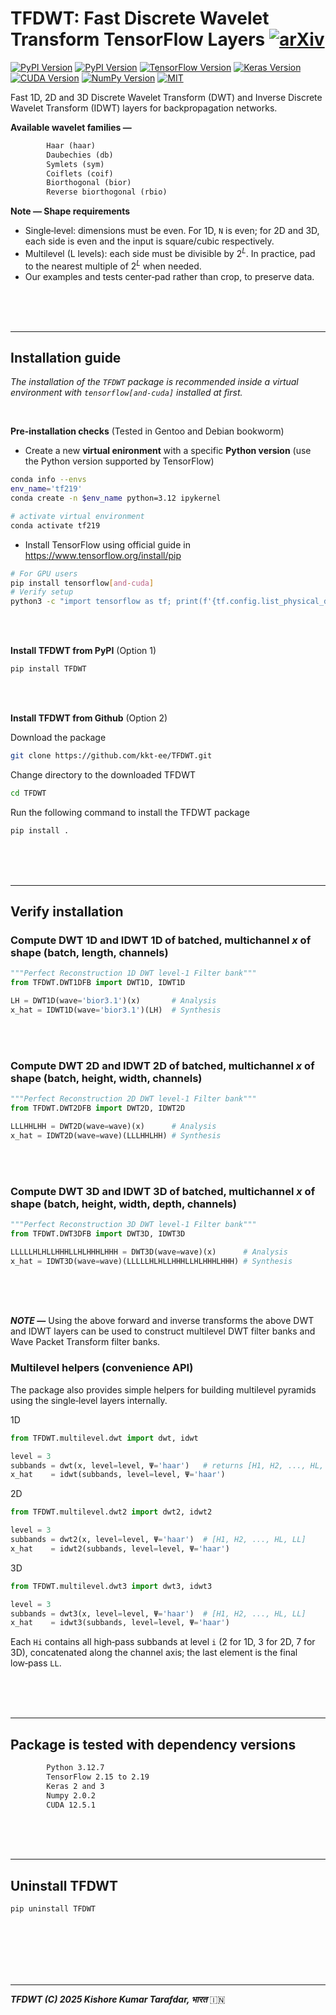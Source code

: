# TFDWT: Fast Discrete Wavelet Transform TensorFlow Layers [![arXiv](https://img.shields.io/badge/arXiv-2504.04168-b31b1b.svg)](https://doi.org/10.48550/arXiv.2504.04168)

[![PyPI Version](https://img.shields.io/pypi/v/TFDWT?label=PyPI&color=gold)](https://pypi.org/project/TFDWT/) 
[![PyPI Version](https://img.shields.io/pypi/pyversions/TFDWT)](https://pypi.org/project/TFDWT/)
[![TensorFlow Version](https://img.shields.io/badge/tensorflow-2.15--2.19-darkorange)](https://www.tensorflow.org/)
[![Keras Version](https://img.shields.io/badge/keras-2--3-darkred)](https://keras.io/)
[![CUDA Version](https://img.shields.io/badge/cuda-12.5.1-green)](https://developer.nvidia.com/cuda-toolkit)
[![NumPy Version](https://img.shields.io/badge/numpy-2.0.2-blueviolet)](https://numpy.org/)
[![MIT](https://img.shields.io/badge/license-GPLv3-deepgreen.svg?style=flat)](https://github.com/kkt-ee/TFDWT/LICENSE)




Fast $1\text{D}$, $2\text{D}$ and $3\text{D}$ Discrete Wavelet Transform ($\text{DWT}$) and Inverse Discrete Wavelet Transform ($\text{IDWT}$) layers for backpropagation networks.

**Available wavelet families ―**

```txt
        Haar (haar)
        Daubechies (db)
        Symlets (sym)
        Coiflets (coif)
        Biorthogonal (bior)
        Reverse biorthogonal (rbio)
```


**Note ― Shape requirements**

- Single‑level: dimensions must be even. For 1D, `N` is even; for 2D and 3D, each side is even and the input is square/cubic respectively.
- Multilevel (L levels): each side must be divisible by $2^L$. In practice, pad to the nearest multiple of $2^L$ when needed.
- Our examples and tests center‑pad rather than crop, to preserve data.





<br/><br/><br/>

* * *

## Installation guide

*The installation of the ```TFDWT``` package is recommended inside a virtual environment with ```tensorflow[and-cuda]``` installed at first.*

<br/>

**Pre-installation checks**
(Tested in Gentoo and Debian bookworm)
  - Create a new **virtual enironment** with a specific **Python version** (use the Python version supported by TensorFlow)

  ```bash
  conda info --envs
  env_name='tf219'
  conda create -n $env_name python=3.12 ipykernel

  # activate virtual environment
  conda activate tf219
  ```

  - Install TensorFlow using official guide in https://www.tensorflow.org/install/pip  

  ```bash
  # For GPU users
  pip install tensorflow[and-cuda]
  # Verify setup
  python3 -c "import tensorflow as tf; print(f'{tf.config.list_physical_devices('GPU')}, \nTF version {tf.__version__}')"
  ```


<br/><br/>

**Install TFDWT from PyPI** (Option $1$)

```bash
pip install TFDWT
```

  
<br/><br/>

**Install TFDWT from Github** (Option $2$)

Download the package

```bash
git clone https://github.com/kkt-ee/TFDWT.git
```

Change directory to the downloaded TFDWT 

```bash
cd TFDWT
```

Run the following command to install the TFDWT package

```bash
pip install .
```



<br/><br/><br/>



* * *


## Verify installation

### Compute $\text{DWT}$ $1\text{D}$ and $\text{IDWT}$ $1\text{D}$ of batched, multichannel $x$ of shape $(\text{batch, length, channels})$

```python
"""Perfect Reconstruction 1D DWT level-1 Filter bank"""
from TFDWT.DWT1DFB import DWT1D, IDWT1D

LH = DWT1D(wave='bior3.1')(x)       # Analysis
x_hat = IDWT1D(wave='bior3.1')(LH)  # Synthesis

```

<br/><br/>

### Compute $\text{DWT}$ $2\text{D}$ and $\text{IDWT}$ $2\text{D}$ of batched, multichannel $x$ of shape $(\text{batch, height, width, channels})$

```python
"""Perfect Reconstruction 2D DWT level-1 Filter bank"""
from TFDWT.DWT2DFB import DWT2D, IDWT2D

LLLHHLHH = DWT2D(wave=wave)(x)      # Analysis
x_hat = IDWT2D(wave=wave)(LLLHHLHH) # Synthesis

```

<br/><br/>

### Compute $\text{DWT}$ $3\text{D}$ and $\text{IDWT}$ $3\text{D}$ of batched, multichannel $x$ of shape $(\text{batch, height, width, depth, channels})$

```python
"""Perfect Reconstruction 3D DWT level-1 Filter bank"""
from TFDWT.DWT3DFB import DWT3D, IDWT3D

LLLLLHLHLLHHHLLHLHHHLHHH = DWT3D(wave=wave)(x)      # Analysis
x_hat = IDWT3D(wave=wave)(LLLLLHLHLLHHHLLHLHHHLHHH) # Synthesis

```

<br/><br/><br/>

***NOTE ―*** Using the above forward and inverse transforms the above $\text{DWT}$ and $\text{IDWT}$ layers can be used to construct multilevel $\text{DWT}$ filter banks and $\text{Wave Packet Transform}$ filter banks.

### Multilevel helpers (convenience API)

The package also provides simple helpers for building multilevel pyramids using the single‑level layers internally.

1D
```python
from TFDWT.multilevel.dwt import dwt, idwt

level = 3
subbands = dwt(x, level=level, Ψ='haar')   # returns [H1, H2, ..., HL, LL]
x_hat    = idwt(subbands, level=level, Ψ='haar')
```

2D
```python
from TFDWT.multilevel.dwt2 import dwt2, idwt2

level = 3
subbands = dwt2(x, level=level, Ψ='haar')  # [H1, H2, ..., HL, LL]
x_hat    = idwt2(subbands, level=level, Ψ='haar')
```

3D
```python
from TFDWT.multilevel.dwt3 import dwt3, idwt3

level = 3
subbands = dwt3(x, level=level, Ψ='haar')  # [H1, H2, ..., HL, LL]
x_hat    = idwt3(subbands, level=level, Ψ='haar')
```

Each `Hi` contains all high‑pass subbands at level `i` (2 for 1D, 3 for 2D, 7 for 3D), concatenated along the channel axis; the last element is the final low‑pass `LL`.



  
<br/><br/><br/>



* * *

## Package is tested with dependency versions

```txt
        Python 3.12.7
        TensorFlow 2.15 to 2.19
        Keras 2 and 3
        Numpy 2.0.2
        CUDA 12.5.1
```


<br/><br/><br/>

* * *

## Uninstall TFDWT

```bash
pip uninstall TFDWT
```

  
<br/><br/><br/><br/><br/>

* * *

***TFDWT (C) 2025 Kishore Kumar Tarafdar, भारत*** 🇮🇳
